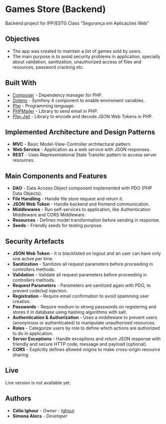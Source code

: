 # Games Store (Backend)

Backend project for IPP/ESTG Class "Segurança em Aplicações Web"

## Objectives

* The app was created to maintain a list of games sold by users.
* The main purpose is to avoid security problems in application, specially about validation, sanitization, unauthorized access of files and resources, password cracking etc.

## Built With

* [Composer](https://getcomposer.org/) - Dependency manager for PHP.
* [Dotenv](https://symfony.com/doc/current/components/dotenv.html) - Symfony 4 component to enable enviroment variables.
* [Php](http://php.net/) - Programming language.
* [PHPMailer](https://github.com/PHPMailer/PHPMailer) - Library to send email in PHP.
* [Php-Jwt](https://github.com/firebase/php-jwt) - Library to encode and decode JSON Web Tokens in PHP.

## Implemented Architecture and Design Patterns

* **MVC** - Basic Model-View-Controller architectural pattern.
* **Web Service** - Application as a web service with JSON responses.
* **REST** - Uses Representational State Transfer pattern to access server resources.

## Main Components and Features

* **DAO** - Data Access Object component implemented with PDO (PHP Data Objects).
* **File Handling** - Handle file store request and return it.
* **JSON Web Token** - Handle backend and frontend communication.
* **Middlewares** - Run self-services to application, like Authentication Middleware and CORS Middleware.
* **Resources** - Defines model transformation before sending in response.
* **Seeds** - Friendly seeds for testing purpose.

## Security Artefacts

* **JSON Web Token** - It is blacklisted on logout and an user can have only one active per time.
* **Sanitization** - Sanitizes all request parameters before proceeding in controllers methods.
* **Validation** - Validate all request parameters before proceeding in controllers methods.
* **Request Parameters** - Parameters are sanitized again with PDO, to prevent code/sql injection.
* **Registration** - Require email confirmation to avoid spamming user creation.
* **Passwords** - Require medium to strong passwords on registering and stores it in database using hashing algorithms with salt.
* **Authentication & Authorization** - Uses a middleware to prevent users (anonymous or authenticated) to manipulate unauthorized resources.
* **Roles** - Categorize users by role to define which actions are authorized to do in application.
* **Server Exceptions** - Handle exceptions and return JSON response with friendly and secure HTTP code, message and payload (optional).
* **CORS** - Explicitly defines allowed origins to make cross-origin resource sharing.

## Live

Live version is not available yet.

## Authors

* **Célio Ighour** - *Owner* - [Ighour](https://github.com/ighour)
* **Simona Alecs** - *Developer*